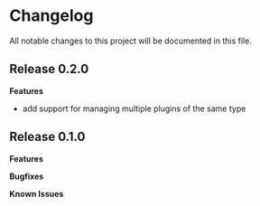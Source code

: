 # Changelog

All notable changes to this project will be documented in this file.

## Release 0.2.0

**Features**

* add support for managing multiple plugins of the same type

## Release 0.1.0

**Features**

**Bugfixes**

**Known Issues**
